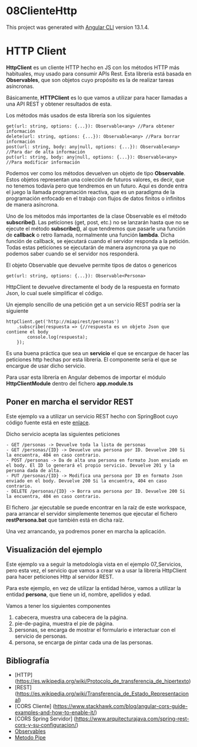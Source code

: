 # 08ClienteHttp

This project was generated with [Angular CLI](https://github.com/angular/angular-cli) version 13.1.4.

# HTTP Client

**HttpClient** es un cliente HTTP hecho en JS con los métodos HTTP más habituales, muy usado para consumir APIs Rest. Esta librería está basada en **Observables**, que son objetos cuyo propósito es la de realizar tareas asíncronas. 

Básicamente, **HTTPClient** es lo que vamos a utilizar para hacer llamadas a una API REST y obtener resultados de esta.

Los métodos más usados de esta librería son los siguientes

    get(url: string, options: {...}): Observable<any> //Para obtener información
    delete(url: string, options: {...}): Observable<any> //Para borrar información
    post(url: string, body: any|null, options: {...}): Observable<any> //Para dar de alta información
    put(url: string, body: any|null, options: {...}): Observable<any> //Para modificar información

Podemos ver como los métodos devuelven un objeto de tipo **Observable**. Estos objetos representan una colección de futuros valores, es decir, que no tenemos todavía pero que tendremos en un futuro. Aquí es donde entra el juego la llamada programación reactiva, que es un paradigma de la programación enfocado en el trabajo con flujos de datos finitos o infinitos de manera asíncrona.

Uno de los métodos más importantes de la clase Observable es el método **subscribe()**. Las peticiones (get, post, etc.) no se lanzarán hasta que no se ejecute el método **subscribe()**, al que tendremos que pasarle una función de **callback** o retro llamada, normalmente una función **lambda**. Dicha función de callback, se ejecutará cuando el servidor responda a la petición. Todas estas peticiones se ejecutarán de manera asyncrona ya que no podemos saber cuando se el servidor nos responderá.

El objeto Observable que devuelve permite tipos de datos o genericos

    get(url: string, options: {...}): Observable<Persona>

HttpClient te devuelve directamente el body de la respuesta en formato Json, lo cual suele simplificar el código.

Un ejemplo sencillo de una petición get a un servicio REST podría ser la siguiente

    httpClient.get('http://miapirest/personas')
        .subscribe(respuesta => {//respuesta es un objeto Json que contiene el body
            console.log(respuesta);
        });

Es una buena práctica que sea un **servicio** el que se encargue de hacer las peticiones http hechas por esta librería. El componente sería el que se encargue de usar dicho servicio.

Para usar esta librería en Angular debemos de importar el módulo **HttpClientModule** dentro del fichero **app.module.ts**

## Poner en marcha el servidor REST

Este ejemplo va a utilizar un servicio REST hecho con SpringBoot cuyo código fuente está en este [enlace](https://github.com/fdepablo/WorkspaceJava/tree/master/27_SpringBootRestJpaData).

Dicho servicio acepta las siguientes peticiones

    - GET /personas -> Devuelve toda la lista de personas
    - GET /personas/{ID} -> Devuelve una persona por ID. Devuelve 200 Si la encuentra, 404 en caso contrario.
    - POST /personas -> Da de alta una persona en formato Json enviado en el body. El ID lo generará el propio servicio. Devuelve 201 y la persona dada de alta.
    - PUT /personas/{ID} -> Modifica una persona por ID en formato Json enviado en el body. Devuelve 200 Si la encuentra, 404 en caso contrario.
    - DELETE /personas/{ID} -> Borra una persona por ID. Devuelve 200 Si la encuentra, 404 en caso contrario.

El fichero .jar ejecutable se puede encontrar en la raíz de este workspace, para arrancar el servidor simplemente tenemos que ejecutar el fichero **restPersona.bat** que también está en dicha raíz.

Una vez arrancando, ya podremos poner en marcha la aplicación.

## Visualización del ejemplo

Este ejemplo va a seguir la metodología vista en el ejemplo 07_Servicios, pero esta vez, el servicio que vamos a crear va a usar la librería HttpClient para hacer peticiones Http al servidor REST.

Para este ejemplo, en vez de utilizar la entidad héroe, vamos a utilizar la entidad **persona**, que tiene un id, nombre, apellidos y edad.

Vamos a tener los siguientes componentes

1. cabecera, muestra una cabecera de la página.
2. pie-de-pagina, muestra el pie de página.
3. personas, se encarga de mostrar el formulario e interactuar con el servicio de personas.
4. persona, se encarga de pintar cada una de las personas.

## Bibliografía

- [HTTP] (https://es.wikipedia.org/wiki/Protocolo_de_transferencia_de_hipertexto)
- [REST] (https://es.wikipedia.org/wiki/Transferencia_de_Estado_Representacional)
- [CORS Cliente] (https://www.stackhawk.com/blog/angular-cors-guide-examples-and-how-to-enable-it/)
- [CORS Spring Servidor] (https://www.arquitecturajava.com/spring-rest-cors-y-su-configuracion/)
- [Observables](https://medium.com/@mayrarodriguez/conozcamos-los-observables-15ee9e7c5aa9)
- [Metodo Pipe](https://www.tektutorialshub.com/angular/angular-observable-pipe/#:~:text=The%20pipe%20method%20of%20the,or%20as%20an%20instance%20method.)

